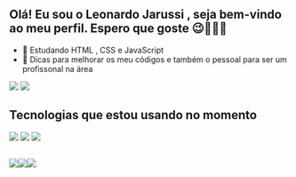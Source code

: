 ## Olá! Eu sou o Leonardo Jarussi , seja bem-vindo ao meu perfil. Espero que goste 😉👨🏻‍💻

- 🌱 Estudando HTML , CSS e JavaScript
- 🤔 Dicas para melhorar os meu códigos e também o pessoal para ser um profissonal na área

 <div class="status">
  <img src="https://github-readme-stats.vercel.app/api?username=LeoJarussi&show_icons=true&theme=dark"/>
  <img src="https://github-readme-stats.vercel.app/api/top-langs/?username=LeoJarussi&layout=compact&theme=dark"
 </div>
  
   ##
 
  ## Tecnologias que estou usando no momento
 <div>
   <img src="https://img.shields.io/badge/HTML5-E34F26?style=for-the-badge&logo=html5&logoColor=white"/>
   <img src="https://img.shields.io/badge/CSS3-1572B6?style=for-the-badge&logo=css3&logoColor=white"/>
   <img src="https://img.shields.io/badge/JavaScript-F7DF1E?style=for-the-badge&logo=javascript&logoColor=black"/>
 </div>
 
##
<div class="social-medias">
   <a href="https://www.linkedin.com/in/leonardo-jarussi-03b0b32b7/" target="_blanck"><img src="https://img.shields.io/badge/LinkedIn-0077B5?style=for-the-badge&logo=linkedin&logoColor=white"
   <a href="http://wa.me/5511943151905" target="_blanck"><img src="https://img.shields.io/badge/WhatsApp-25D366?style=for-the-badge&logo=whatsapp&logoColor=white"
   <a href="https://www.instagram.com/leojarussi/" target="_blanck"><img src="https://img.shields.io/badge/Instagram-E4405F?style=for-the-badge&logo=instagram&logoColor=white"
 </div>
  

